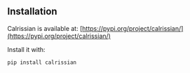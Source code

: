 ## Installation

Calrissian is available at: [https://pypi.org/project/calrissian/](https://pypi.org/project/calrissian/)

Install it with:

```
pip install calrissian
```

